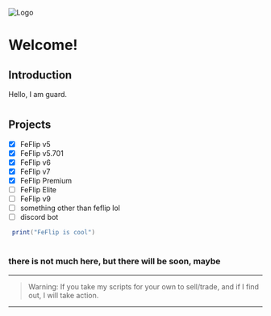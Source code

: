 ![Logo](https://cdn.discordapp.com/attachments/822550234952892426/822564296294400060/logo1.png)

# Welcome!

## Introduction

Hello, I am guard.

#

## Projects

- [x] FeFlip v5
- [x] FeFlip v5.701
- [x] FeFlip v6
- [x] FeFlip v7
- [x] FeFlip Premium
- [ ] FeFlip Elite
- [ ] FeFlip v9
- [ ] something other than feflip lol
- [ ] discord bot

```lua
 print("FeFlip is cool")
```

#

### there is not much here, but there will be soon, **maybe**

---

> Warning: If you take my scripts for your own to sell/trade, and if I find out, I will take action.

---
